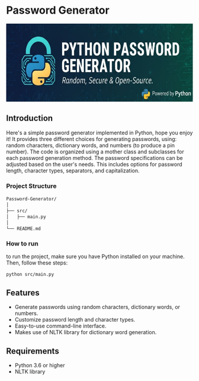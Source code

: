# Password Generator

<img src="images/banner.jpg" alt="Password Generator" height="210" width="1100">

## Introduction
Here's a simple password generator implemented in Python, hope you enjoy it!
It provides three different choices for generating passwords, using: random characters, dictionary words, and numbers (to produce a pin number). The code is organized using a mother class and subclasses for each password generation method. The password specifications can be adjusted based on the user's needs. This includes options for password length, character types, separators, and capitalization.

### Project Structure
```
Password-Generator/
│
├── src/
│   ├── main.py
│   
└── README.md
```

### How to run
to run the project, make sure you have Python installed on your machine. Then, follow these steps:
```
python src/main.py
```

## Features
- Generate passwords using random characters, dictionary words, or numbers.
- Customize password length and character types.
- Easy-to-use command-line interface.
- Makes use of NLTK library for dictionary word generation.

## Requirements
- Python 3.6 or higher
- NLTK library